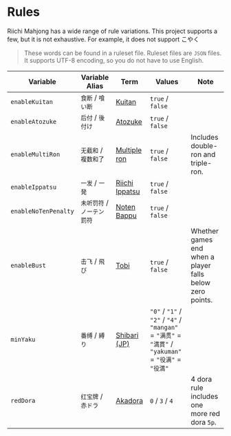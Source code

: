 # Rules

Riichi Mahjong has a wide range of rule variations. This project supports a few, but it is not exhaustive. For example, it does not support こやく

> These words can be found in a ruleset file. Ruleset files are `JSON` files. It supports UTF-8 encoding, so you do not have to use English.

| Variable | Variable Alias | Term | Values | Note |
| --- | --- | --- | --- | --- |
| `enableKuitan` | `食断` / `喰い断` | [Kuitan](https://riichi.wiki/Tanyao#Kuitan) | `true` / `false` |  |
| `enableAtozuke` | `后付` / `後付け` | [Atozuke](https://riichi.wiki/Atozuke) | `true` / `false` |  |
| `enableMultiRon` | `无截和` / `複数和了` | [Multiple ron](https://riichi.wiki/Multiple_ron) | `true` / `false` | Includes double-ron and triple-ron. |
| `enableIppatsu` | `一发` / `一発` | [Riichi Ippatsu](https://riichi.wiki/Ippatsu) | `true` / `false` | 
| `enableNoTenPenalty` | `未听罚符` / `ノーテン罰符` | [Noten Bappu](https://riichi.wiki/Bappu) | `true` / `false` |
| `enableBust` | `击飞` / `飛び` | [Tobi](https://riichi.wiki/End_game_scenarios#Tobi) | `true` / `false` | Whether games end when a player falls below zero points. |
| `minYaku` | `番缚` / `縛り` | [Shibari (JP)](https://ja.wikipedia.org/wiki/%E9%BA%BB%E9%9B%80%E3%81%AE%E3%83%AB%E3%83%BC%E3%83%AB#%E7%B8%9B%E3%82%8A) | `"0"` / `"1"` / `"2"` / `"4"` / `"mangan"` = `"满贯"` = `"満貫"` / `"yakuman"` = `"役满"` = `"役満"` |
| `redDora` | `红宝牌` / `赤ドラ` | [Akadora](https://riichi.wiki/Dora#Akadora) | `0` / `3` / `4` | 4 dora rule includes one more red dora `5p`. |
